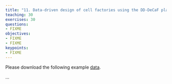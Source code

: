```yaml
---
title: "11. Data-driven design of cell factories using the DD-DeCaF platform"
teaching: 30
exercises: 30
questions:
- FIXME
objectives:
- FIXME
- FIXME
keypoints:
- FIXME
---
```


Please download the following example [data](../data/workshop-dddecaf-example-data.zip).

...
